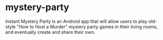 # mystery-party
Instant Mystery Party is an Android app that will allow users to play old-style "How to Host a Murder" mystery party games in their living rooms, and eventually create and share their own.
